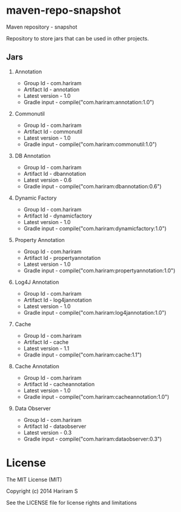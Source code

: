 maven-repo-snapshot
===================
Maven repository - snapshot

Repository to store jars that can be used in other projects.

Jars
----
1. Annotation
   - Group Id       - com.hariram
   - Artifact Id    - annotation
   - Latest version - 1.0
   - Gradle input   - compile("com.hariram:annotation:1.0")

2. Commonutil
   - Group Id       - com.hariram
   - Artifact Id    - commonutil
   - Latest version - 1.0
   - Gradle input   - compile("com.hariram:commonutil:1.0")

3. DB Annotation
   - Group Id       - com.hariram
   - Artifact Id    - dbannotation
   - Latest version - 0.6
   - Gradle input   - compile("com.hariram:dbannotation:0.6")

4. Dynamic Factory
   - Group Id       - com.hariram
   - Artifact Id    - dynamicfactory
   - Latest version - 1.0
   - Gradle input   - compile("com.hariram:dynamicfactory:1.0")

5. Property Annotation
   - Group Id       - com.hariram
   - Artifact Id    - propertyannotation
   - Latest version - 1.0
   - Gradle input   - compile("com.hariram:propertyannotation:1.0")
   
6. Log4J Annotation
   - Group Id       - com.hariram
   - Artifact Id    - log4jannotation
   - Latest version - 1.0
   - Gradle input   - compile("com.hariram:log4jannotation:1.0")

7. Cache
   - Group Id       - com.hariram
   - Artifact Id    - cache
   - Latest version - 1.1
   - Gradle input   - compile("com.hariram:cache:1.1")

8. Cache Annotation
   - Group Id       - com.hariram
   - Artifact Id    - cacheannotation
   - Latest version - 1.0
   - Gradle input   - compile("com.hariram:cacheannotation:1.0")

9. Data Observer
   - Group Id       - com.hariram
   - Artifact Id    - dataobserver
   - Latest version - 0.3
   - Gradle input   - compile("com.hariram:dataobserver:0.3")

License
==========
The MIT License (MIT)

Copyright (c) 2014 Hariram S

See the LICENSE file for license rights and limitations
